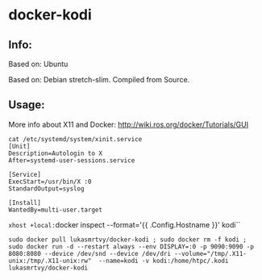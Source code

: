 # docker-kodi

## Info:
Based on: Ubuntu

Based on: Debian stretch-slim. Compiled from Source.

## Usage:
More info about X11 and Docker: http://wiki.ros.org/docker/Tutorials/GUI

```
cat /etc/systemd/system/xinit.service 
[Unit]
Description=Autologin to X
After=systemd-user-sessions.service

[Service]
ExecStart=/usr/bin/X :0
StandardOutput=syslog

[Install]
WantedBy=multi-user.target
```


`xhost +local:`docker inspect --format='{{ .Config.Hostname }}' kodi``

`sudo docker pull lukasmrtvy/docker-kodi ; sudo docker rm -f kodi ; sudo docker run -d --restart always --env DISPLAY=:0 -p 9090:9090 -p 8080:8080 --device /dev/snd --device /dev/dri --volume="/tmp/.X11-unix:/tmp/.X11-unix:rw"  --name=kodi -v kodi:/home/htpc/.kodi  lukasmrtvy/docker-kodi`
